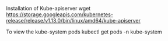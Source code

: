 Installation of Kube-apiserver
wget https://storage.googleapis.com/kubernetes-release/release/v1.13.0/bin/linux/amd64/kube-apiserver

To view the kube-system pods
kubectl get pods -n kube-system